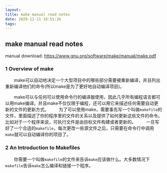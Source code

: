 ```yaml
---
layout: 
title: make manual read notes
date: 2020-12-11 18:51:26
tags:
---
```

## make manual read notes  
manual download: https://www.gnu.org/software/make/manual/make.pdf  
### 1 Overview of make
&emsp;&emsp;make可以自动地决定一个大型项目中的哪些部分需要被重新编译，并且列出重新编译他们的命令(所以make是为了更好地自动编译项目)。
<!--more-->  
&emsp;&emsp;make可以与任何可以使用命令行的编译器使用，因此几乎所有编程语言都可以用make编译。并且make不仅仅限于编程，还可以用它来描述任何需要自动更新的文件的更新方式。
&emsp;&emsp;为了可以使用make，需要事先写一个叫做`makefile`的文件，里面描述了你的程序里的文件的关系以及提供了如何更新这些文件的命令。比如对于一个程序来说，可执行文件是由目标文件构建或者更新的。
&emsp;&emsp;一旦写好了一个合适的`makefile`，每次更改一些源文件之后，只需要在命令行中调用`make`就可以自动编译你的项目了。
### 2 An Introduction to Makefiles
&emsp;&emsp;你需要一个叫做`makefile`的文件来告诉`make`应该做什么。大多数情况下`makefile`告诉`make`怎么编译和链接一个程序。
